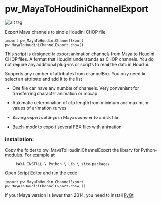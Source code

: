 pw_MayaToHoudiniChannelExport
=============================

![alt tag](http://www.paulwinex.ru/wp-content/uploads/2014/07/mthce_image.jpg)

Export Maya channels to single Houdini CHOP file

<pre><code>import pw_MayaToHoudiniChannelExport
pw_MayaToHoudiniChannelExport.show()</code></pre>

This script is designed to export animation channels from Maya to Houdini CHOP files.  A format that Houdini understands as CHOP channels. You do not require any additional plug-ins or scripts to read the data in Houdini.

Supports any number of attributes from channelBox. You only need to select an attribute and add it to the list

- One file can have any number of channels. Very convenient for transferring character animation or mocap

- Automatic determination of clip length from minimum and maximum values ​​of animation curves

- Saving export settings in Maya scene or to a disk file

- Batch-mode to export several FBX files with animation

### Installation:

Copy the folder to pw_MayaToHoudiniChannelExport  the library for Python-modules. For example at:

         MAYA_INSTALL \ Python \ Lib \ site-packages

Open Script Editor and run the code

<pre><code>import pw_MayaToHoudiniChannelExport
pw_MayaToHoudiniChannelExport.show ()</code></pre>

If your Maya version is lower than 2014, you need to install [PyQt](http://www.paulwinex.ru/installpyqteng/)